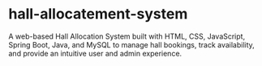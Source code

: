 # hall-allocatement-system
 A web-based Hall Allocation System built with HTML, CSS, JavaScript, Spring Boot, Java, and MySQL to manage hall bookings, track availability, and provide an intuitive user and admin experience.
